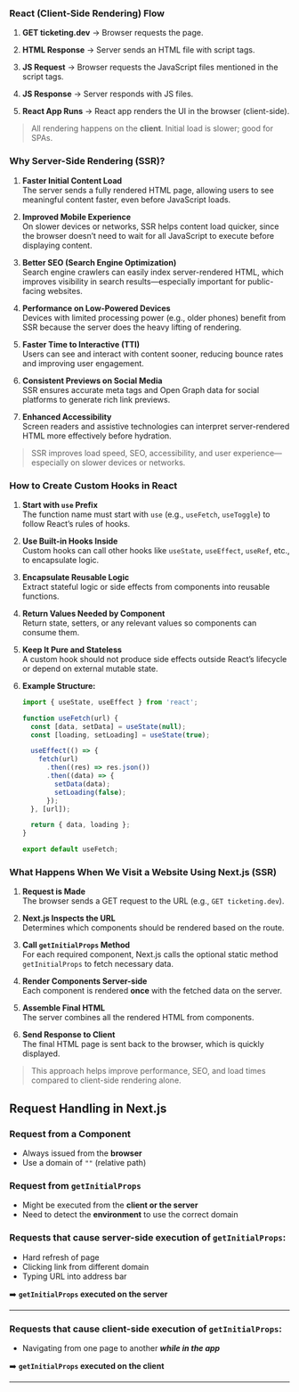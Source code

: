 ### React (Client-Side Rendering) Flow

1. **GET ticketing.dev** → Browser requests the page.

2. **HTML Response** → Server sends an HTML file with script tags.

3. **JS Request** → Browser requests the JavaScript files mentioned in the script tags.

4. **JS Response** → Server responds with JS files.

5. **React App Runs** → React app renders the UI in the browser (client-side).

> All rendering happens on the **client**. Initial load is slower; good for SPAs.


### Why Server-Side Rendering (SSR)?

1. **Faster Initial Content Load**  
   The server sends a fully rendered HTML page, allowing users to see meaningful content faster, even before JavaScript loads.

2. **Improved Mobile Experience**  
   On slower devices or networks, SSR helps content load quicker, since the browser doesn’t need to wait for all JavaScript to execute before displaying content.

3. **Better SEO (Search Engine Optimization)**  
   Search engine crawlers can easily index server-rendered HTML, which improves visibility in search results—especially important for public-facing websites.

4. **Performance on Low-Powered Devices**  
   Devices with limited processing power (e.g., older phones) benefit from SSR because the server does the heavy lifting of rendering.

5. **Faster Time to Interactive (TTI)**  
   Users can see and interact with content sooner, reducing bounce rates and improving user engagement.

6. **Consistent Previews on Social Media**  
   SSR ensures accurate meta tags and Open Graph data for social platforms to generate rich link previews.

7. **Enhanced Accessibility**  
   Screen readers and assistive technologies can interpret server-rendered HTML more effectively before hydration.

> SSR improves load speed, SEO, accessibility, and user experience—especially on slower devices or networks.

### How to Create Custom Hooks in React

1. **Start with `use` Prefix**  
   The function name must start with `use` (e.g., `useFetch`, `useToggle`) to follow React’s rules of hooks.

2. **Use Built-in Hooks Inside**  
   Custom hooks can call other hooks like `useState`, `useEffect`, `useRef`, etc., to encapsulate logic.

3. **Encapsulate Reusable Logic**  
   Extract stateful logic or side effects from components into reusable functions.

4. **Return Values Needed by Component**  
   Return state, setters, or any relevant values so components can consume them.

5. **Keep It Pure and Stateless**  
   A custom hook should not produce side effects outside React’s lifecycle or depend on external mutable state.

6. **Example Structure:**

   ```js
   import { useState, useEffect } from 'react';

   function useFetch(url) {
     const [data, setData] = useState(null);
     const [loading, setLoading] = useState(true);

     useEffect(() => {
       fetch(url)
         .then((res) => res.json())
         .then((data) => {
           setData(data);
           setLoading(false);
         });
     }, [url]);

     return { data, loading };
   }

   export default useFetch;
    ```

### What Happens When We Visit a Website Using Next.js (SSR)

1. **Request is Made**  
   The browser sends a GET request to the URL (e.g., `GET ticketing.dev`).

2. **Next.js Inspects the URL**  
   Determines which components should be rendered based on the route.

3. **Call `getInitialProps` Method**  
   For each required component, Next.js calls the optional static method `getInitialProps` to fetch necessary data.

4. **Render Components Server-side**  
   Each component is rendered **once** with the fetched data on the server.

5. **Assemble Final HTML**  
   The server combines all the rendered HTML from components.

6. **Send Response to Client**  
   The final HTML page is sent back to the browser, which is quickly displayed.

> This approach helps improve performance, SEO, and load times compared to client-side rendering alone.


## Request Handling in Next.js

### Request from a Component

- Always issued from the **browser**  
- Use a domain of `""` (relative path)


### Request from `getInitialProps`

- Might be executed from the **client or the server**  
- Need to detect the **environment** to use the correct domain

### Requests that cause **server-side execution** of `getInitialProps`:
- Hard refresh of page  
- Clicking link from different domain  
- Typing URL into address bar  

➡️ **`getInitialProps` executed on the server**

---

### Requests that cause **client-side execution** of `getInitialProps`:
- Navigating from one page to another **_while in the app_**

➡️ **`getInitialProps` executed on the client**

---
